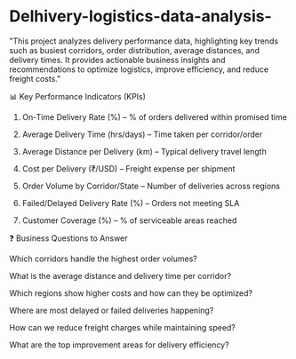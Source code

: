 # Delhivery-logistics-data-analysis-
"This project analyzes delivery performance data, highlighting key trends such as busiest corridors, order distribution, average distances, and delivery times. It provides actionable business insights and recommendations to optimize logistics, improve efficiency, and reduce freight costs."


📊 Key Performance Indicators (KPIs)

1. On-Time Delivery Rate (%) – % of orders delivered within promised time

2. Average Delivery Time (hrs/days) – Time taken per corridor/order

3. Average Distance per Delivery (km) – Typical delivery travel length

4. Cost per Delivery (₹/USD) – Freight expense per shipment

5. Order Volume by Corridor/State – Number of deliveries across regions

6. Failed/Delayed Delivery Rate (%) – Orders not meeting SLA

7. Customer Coverage (%) – % of serviceable areas reached

❓ Business Questions to Answer

Which corridors handle the highest order volumes?

What is the average distance and delivery time per corridor?

Which regions show higher costs and how can they be optimized?

Where are most delayed or failed deliveries happening?

How can we reduce freight charges while maintaining speed?

What are the top improvement areas for delivery efficiency?


